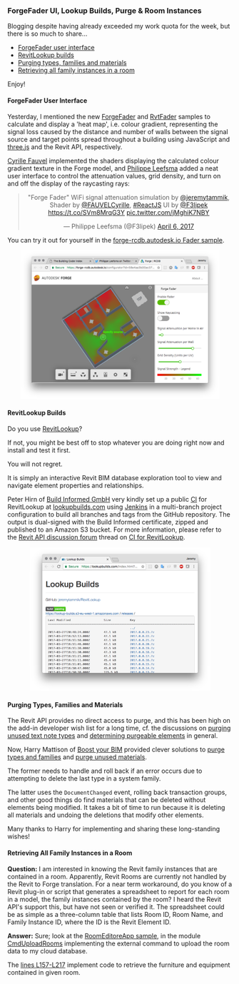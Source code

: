 <head>
<meta http-equiv="Content-Type" content="text/html; charset=utf-8">
<link rel="stylesheet" type="text/css" href="bc.css">
<!-- <script src="run_prettify.js" type="text/javascript"></script> --> 
<script src="https://cdn.rawgit.com/google/code-prettify/master/loader/run_prettify.js" type="text/javascript"></script>
</head>

<!---

- [Purge unused materials](https://boostyourbim.wordpress.com/2016/10/21/purge-unused-materials-for-another-rtceur-api-wish)

- [Q] I am interested in knowing the Revit family instances that are contained in a room. Apparently, Revit Rooms are currently not handled by the Revit to Forge translation. For a near term workaround, do you know of a Revit plug-in or script that generates a spreadsheet to report for each room in a model, the family instances contained by the room?  I heard the Revit API's support this, but have not seen or verified it.  The spreadsheet could be as simple as a three column table that lists Room ID, Room Name, and Family Instance ID, where the ID is the Revit Element ID.
[A] Sure; look at my [RoomEditoreApp](https://github.com/jeremytammik/RoomEditorApp), in the module [CmdUploadRooms]()  implementing the external command to upload the room data to my cloud ddatbase. The [lines ]() implement code to retrieve the furniture and equipment contained in given room.
 
https://github.com/jeremytammik/RoomEditorApp/blob/master/RoomEditorApp/CmdUploadRooms.cs#L157-L217

- https://lookupbuilds.com/
  https://forums.autodesk.com/t5/revit-api-forum/ci-for-revit-lookup/m-p/6976335

ForgeFader UI, Lookup Builds, Purge &amp; Room Instances #RevitAPI @AutodeskRevit #aec #bim #dynamobim @AutodeskForge

Blogging despite having already exceeded my work quota for the week, but there is so much to share 
&ndash; ForgeFader user interface
&ndash; RevitLookup builds
&ndash; Purging types, families and materials
&ndash; Retrieving all family instances in a room...

-->

### ForgeFader UI, Lookup Builds, Purge &amp; Room Instances

Blogging despite having already exceeded my work quota for the week, but there is so much to share...

- [ForgeFader user interface](#2)
- [RevitLookup builds](#3)
- [Purging types, families and materials](#4)
- [Retrieving all family instances in a room](#5)

Enjoy!


#### <a name="2"></a>ForgeFader User Interface

Yesterday, I mentioned the
new [ForgeFader](https://github.com/jeremytammik/forgefader) 
and [RvtFader](https://github.com/jeremytammik/Rvtfader) samples
to calculate and display a 'heat map', i.e. colour gradient, representing the signal loss caused by the distance and number of walls between the signal source and target points spread throughout a building using JavaScript
and [three.js](https://threejs.org) and the Revit API, respectively.

[Cyrille Fauvel](https://twitter.com/FAUVELCyrille) implemented
the shaders displaying the calculated colour gradient texture in the Forge model, 
and [Philippe Leefsma‏](https://twitter.com/F3lipek) added a neat user interface to control the attenuation values, grid density, and turn on and off the display of the raycasting rays:

<center>
<blockquote class="twitter-tweet" data-lang="en"><p lang="en" dir="ltr">&quot;Forge Fader&quot; WiFi signal attenuation simulation by <a href="https://twitter.com/jeremytammik">@jeremytammik</a>, Shader by <a href="https://twitter.com/FAUVELCyrille">@FAUVELCyrille</a>, <a href="https://twitter.com/hashtag/ReactJS?src=hash">#ReactJS</a> UI by <a href="https://twitter.com/F3lipek">@F3lipek</a> <a href="https://t.co/SVm8MrqG3Y">https://t.co/SVm8MrqG3Y</a> <a href="https://t.co/jMghiK7NBY">pic.twitter.com/jMghiK7NBY</a></p>&mdash; Philippe Leefsma (@F3lipek) <a href="https://twitter.com/F3lipek/status/849813897469153281">April 6, 2017</a></blockquote>
<script async src="http://platform.twitter.com/widgets.js" charset="utf-8"></script>
</center>

You can try it out for yourself in 
the [forge-rcdb.autodesk.io Fader sample](http://autode.sk/2o06u3n).

<!--

https://forge-rcdb.autodesk.io/configurator?id=58e4aa3b00ac371158743857?utm_campaign=--%20Select%20a%20value%20--&utm_medium=--%20Select%20a%20value%20--&utm_source=JT&utm_content=--%20Select%20a%20value%20--&utm_term=

https://forge-rcdb.autodesk.io/configurator?id=58e4aa3b00ac371158743857?utm_campaign=Technical%20Education&utm_medium=Blog&utm_source=JT&utm_content=Forge_Viewer&utm_term=

-->

<center>
<img src="img/forgefader_ui.png" alt="ForgeFader user interface" width="446"/>
</center>


#### <a name="3"></a>RevitLookup Builds

Do you use [RevitLookup](https://github.com/jeremytammik/RevitLookup)?

If not, you might be best off to stop whatever you are doing right now and install and test it first.

You will not regret.

It is simply an interactive Revit BIM database exploration tool to view and navigate element properties and relationships.

Peter Hirn of [Build Informed GmbH](https://www.buildinformed.com) very kindly set up a
public [CI](https://en.wikipedia.org/wiki/Continuous_integration) for RevitLookup
at [lookupbuilds.com](https://lookupbuilds.com)
using [Jenkins](https://jenkins.io/index.html) in
a multi-branch project configuration to build all branches and tags from the GitHub repository.
The output is dual-signed with the Build Informed certificate, zipped and published to an Amazon S3 bucket.
For more information, please refer to 
the [Revit API discussion forum](http://forums.autodesk.com/t5/revit-api-forum/bd-p/160) thread
on [CI for RevitLookup](https://forums.autodesk.com/t5/revit-api-forum/ci-for-revit-lookup/m-p/6947111).

<center>
<img src="img/revitlookup_builds.png" alt="RevitLookup builds" width="405"/>
</center>


#### <a name="4"></a>Purging Types, Families and Materials

The Revit API provides no direct access to purge, and this has been high on the add-in developer wish list for a long time, cf. the discussions
on [purging unused text note types](http://thebuildingcoder.typepad.com/blog/2010/11/purge-unused-text-note-types.html) 
and [determining purgeable elements](http://thebuildingcoder.typepad.com/blog/2013/03/determining-purgeable-elements.html) in general.

Now, Harry Mattison of [Boost your BIM](https://boostyourbim.wordpress.com) provided clever solutions
to [purge types and families](https://boostyourbim.wordpress.com/2016/10/20/rtceur-api-wish-1-purging-types-and-families)
and [purge unused materials](https://boostyourbim.wordpress.com/2016/10/21/purge-unused-materials-for-another-rtceur-api-wish).

The former needs to handle and roll back if an error occurs due to attempting to delete the last type in a system family.

The latter uses the `DocumentChanged` event, rolling back transaction groups, and other good things do find materials that can be deleted without elements being modified.
It takes a bit of time to run because it is deleting all materials and undoing the deletions that modify other elements.

Many thanks to Harry for implementing and sharing these long-standing wishes!


#### <a name="5"></a>Retrieving All Family Instances in a Room

**Question:** I am interested in knowing the Revit family instances that are contained in a room. Apparently, Revit Rooms are currently not handled by the Revit to Forge translation. For a near term workaround, do you know of a Revit plug-in or script that generates a spreadsheet to report for each room in a model, the family instances contained by the room?  I heard the Revit API's support this, but have not seen or verified it.  The spreadsheet could be as simple as a three-column table that lists Room ID, Room Name, and Family Instance ID, where the ID is the Revit Element ID.

**Answer:** Sure; look at the [RoomEditoreApp sample](https://github.com/jeremytammik/RoomEditorApp), in the
module [CmdUploadRooms](https://github.com/jeremytammik/RoomEditorApp/blob/master/RoomEditorApp/CmdUploadRooms.cs) implementing
the external command to upload the room data to my cloud database.

The [lines L157-L217](https://github.com/jeremytammik/RoomEditorApp/blob/master/RoomEditorApp/CmdUploadRooms.cs#L157-L217) implement
code to retrieve the furniture and equipment contained in given room.
 
